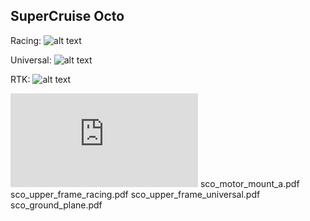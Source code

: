 ## SuperCruise Octo

Racing:
![alt text](https://github.com/imfatant/test/blob/master/supercruise_octo/resources/images/racer.jpg)

Universal:
![alt text](https://github.com/imfatant/test/blob/master/supercruise_octo/resources/images/universal.jpg)

RTK:
![alt text](https://github.com/imfatant/test/blob/master/supercruise_octo/resources/images/rtk.jpg)

![GitHub Logo](https://github.com/imfatant/test/blob/master/supercruise_octo/resources/drawings/sco_lower_frame.pdf)
sco_motor_mount_a.pdf
sco_upper_frame_racing.pdf
sco_upper_frame_universal.pdf
sco_ground_plane.pdf
